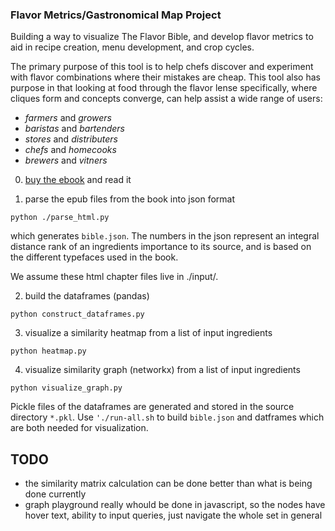 ### Flavor Metrics/Gastronomical Map Project

Building a way to visualize The Flavor Bible, and develop flavor metrics to aid in recipe creation, menu development, and crop cycles.  

The primary purpose of this tool is to help chefs discover and experiment with 
flavor combinations where their mistakes are cheap.  This tool also has purpose 
in that looking at food through the flavor lense specifically, where cliques form 
and concepts converge, can help assist a wide range of users:
* *farmers* and *growers*
* *baristas* and *bartenders*
* *stores* and *distributers*
* *chefs* and *homecooks*
* *brewers* and *vitners*

0. [buy the ebook](https://karenandandrew.com/books/the-flavor-bible/) and read it

1. parse the epub files from the book into json format
```
python ./parse_html.py
```
which generates `bible.json`.  The numbers in the json represent 
an integral distance rank of an ingredients importance to its 
source, and is based on the different typefaces used in the book.

We assume these html chapter files live in ./input/.

2. build the dataframes (pandas)
```
python construct_dataframes.py
```

3. visualize a similarity heatmap from a list of input ingredients
```
python heatmap.py
```

4. visualize similarity graph (networkx) from a list of input ingredients
```
python visualize_graph.py
```

Pickle files of the dataframes are generated and stored in the source 
directory `*.pkl`.  Use `'./run-all.sh` to build `bible.json` and datframes 
which are both needed for visualization.

## TODO

* the similarity matrix calculation can be done better than what is being
done currently
* graph playground really whould be done in javascript, so the nodes have hover
text, ability to input queries, just navigate the whole set in general 
